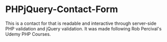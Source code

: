 # PHPjQuery-Contact-Form
This is a contact for that is readable and interactive through server-side PHP validation and jQuery validation. It was made following Rob Percival's Udemy PHP Courses.
